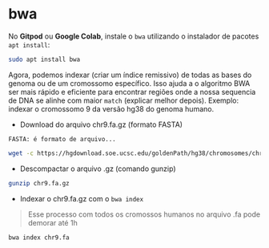 # bwa

No **Gitpod** ou **Google Colab**, instale o `bwa` utilizando o instalador de pacotes `apt install`: 

```bash
sudo apt install bwa
```

Agora, podemos indexar (criar um índice remissivo) de todas as bases do genoma ou de um cromossomo específico. Isso ajuda a o algoritmo BWA ser mais rápido e eficiente para encontrar regiões onde a nossa sequencia de DNA se alinhe com maior `match` (explicar melhor depois). Exemplo: indexar o cromossomo 9 da versão hg38 do genoma humano.

- Download do arquivo chr9.fa.gz (formato FASTA)
```
FASTA: é formato de arquivo...
```

```bash
wget -c https://hgdownload.soe.ucsc.edu/goldenPath/hg38/chromosomes/chr9.fa.gz
```

- Descompactar o arquivo .gz (comando gunzip)
```bash
gunzip chr9.fa.gz
```

- Indexar o chr9.fa.gz com o `bwa index`
> Esse processo com todos os cromossos humanos no arquivo .fa pode demorar até 1h
```bash
bwa index chr9.fa
```

